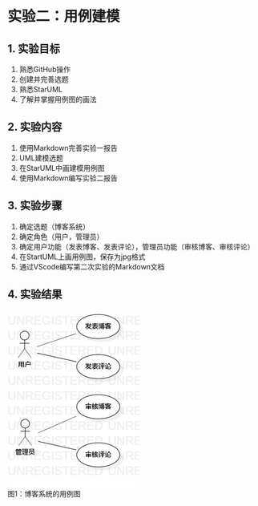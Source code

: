 # 实验二：用例建模


## 1. 实验目标

1. 熟悉GitHub操作
2. 创建并完善选题
3. 熟悉StarUML
4. 了解并掌握用例图的画法

## 2. 实验内容

1. 使用Markdown完善实验一报告
2. UML建模选题
3. 在StarUML中画建模用例图
4. 使用Markdown编写实验二报告

## 3. 实验步骤

1. 确定选题（博客系统）
2. 确定角色（用户，管理员）
3. 确定用户功能（发表博客、发表评论），管理员功能（审核博客、审核评论）
4. 在StartUML上画用例图，保存为jpg格式
5. 通过VScode编写第二次实验的Markdown文档

## 4. 实验结果

![用例图](./Lab2_UseCaseDiagram.jpg)  
图1：博客系统的用例图
